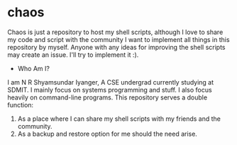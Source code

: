 # chaos
Chaos is just a repository to host my shell scripts,
although I love to share my code and script with the community
I want to implement all things in this repository by myself.
Anyone with any ideas for improving the shell scripts may create an issue.
I'll try to implement it :).

* Who Am I?

I am N R Shyamsundar Iyanger, A CSE undergrad currently studying at SDMIT. I mainly focus on systems programming and stuff. I also focus heavily on command-line programs. This repository serves a double function:
1) As a place where I can share my shell scripts with my friends and the community.
2) As a backup and restore option for me should the need arise.
